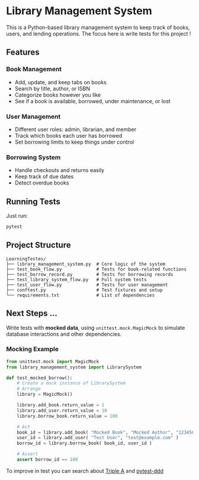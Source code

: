 # Library Management System

This is a Python-based library management system to keep track of books, users, and lending operations. The focus here is write tests for this project ! 

## Features

### Book Management
- Add, update, and keep tabs on books
- Search by title, author, or ISBN
- Categorize books however you like
- See if a book is available, borrowed, under maintenance, or lost

### User Management
- Different user roles: admin, librarian, and member
- Track which books each user has borrowed
- Set borrowing limits to keep things under control

### Borrowing System
- Handle checkouts and returns easily
- Keep track of due dates
- Detect overdue books

## Running Tests

Just run:

```bash
pytest
```

## Project Structure

```
LearningTestes/
├── library_management_system.py  # Core logic of the system
├── test_book_flow.py             # Tests for book-related functions
├── test_borrow_record.py         # Tests for borrowing records
├── test_library_system_flow.py   # Full system tests
├── test_user_flow.py             # Tests for user management
├── conftest.py                   # Test fixtures and setup
└── requirements.txt              # List of dependencies
```

## Next Steps ...

Write tests with **mocked data**, using `unittest.mock.MagicMock` to simulate database interactions and other dependencies.

### Mocking Example

```python
from unittest.mock import MagicMock
from library_management_system import LibrarySystem

def test_mocked_borrow():
    # Create a mock instance of LibrarySystem
    # Arrange
    library = MagicMock()

    library.add_book.return_value = 1
    library.add_user.return_value = 10
    library.borrow_book.return_value = 100

    # Act
    book_id = library.add_book( "Mocked Book", "Mocked Author", "1234567890", 2022, "Fiction" )
    user_id = library.add_user( "Test User", "test@example.com" )
    borrow_id = library.borrow_book( book_id, user_id )

    # Assert
    assert borrow_id == 100
```
To improve in test you can search about [Triple A](https://medium.com/@pablodarde/o-padr%C3%A3o-triple-a-arrange-act-assert-741e2a94cf88) and [pytest-ddd](https://github.com/pgorecki/python-ddd/tree/main)
